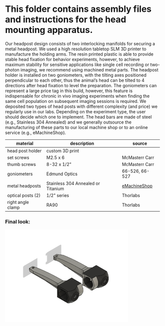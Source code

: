 # This folder contains assembly files and instructions for the head mounting apparatus. 

Our headpost design consists of two interlocking manifolds for securing a metal headpost. We used a high resolution tabletop SLM 3D printer to manufacture the holding arms. The resin printed plastic is able to provide stable head fixation for behavior experiments, however, to achieve maximum stability for sensitive applications like single cell recording or two-photon imaging, we recommend using machined metal parts. The headpost holder is installed on two goniometers, with the tilting axes positioned perpendicular to each other, thus the animal’s head can be tilted to 4 directions after head fixation to level the preparation. The goniometers can represent a large price tag in this build, however, this feature is indispensable for chronic in vivo imaging experiments when finding the same cell population on subsequent imaging sessions is required. We deposited two types of head posts with different complexity (and price) we regularly use in our labs. Depending on the experiment type, the user should decide which one to implement. The head bars are made of steel (e.g., Stainless 304 Annealed) and we generally outsource the manufacturing of these parts to our local machine shop or to an online service (e.g., eMachineShop).

| material | description | source |
| -------- | ----------- | ------ |
| head post holder | custom 3D print | |
|set screws| M2.5 x 6 | McMasterr Carr|
|thumb screws|8-32 x 1/2"| McMasterr Carr|
|goniometers| Edmund Optics | 66-526, 66-527 |
| metal headposts | Stainless 304 Annealed or Titanium| [eMachineShop](https://www.emachineshop.com/)|
| optical posts (2) | 1/2" series| Thorlabs|
|right angle clamp| RA90| Thorlabs|

### Final look:
<img src="./Headpost Clamp/Headpost Clamp_model.png" alt="clamp" style="width:400px;"/>